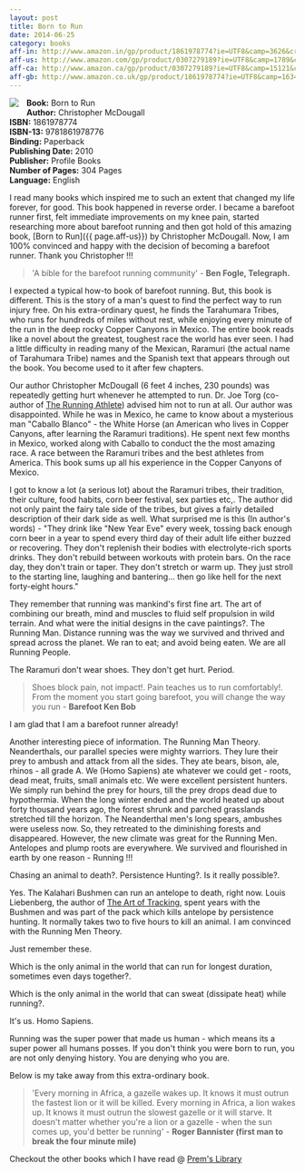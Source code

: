 ```yaml
---
layout: post
title: Born to Run
date: 2014-06-25
category: books
aff-in: http://www.amazon.in/gp/product/1861978774?ie=UTF8&camp=3626&creativeASIN=1861978774&linkCode=xm2&tag=smileprem-in-21
aff-us: http://www.amazon.com/gp/product/0307279189?ie=UTF8&camp=1789&creativeASIN=0307279189&linkCode=xm2&tag=smileprem-us-20
aff-ca: http://www.amazon.ca/gp/product/0307279189?ie=UTF8&camp=15121&creativeASIN=0307279189&linkCode=xm2&tag=smileprem-ca-20
aff-gb: http://www.amazon.co.uk/gp/product/1861978774?ie=UTF8&camp=1634&creativeASIN=1861978774&linkCode=xm2&tag=smileprem-gb-21
---
```

<img style="clear: right; float: left; margin-bottom: 1em; margin-right: 1em;" 
src="{{site.img-url}}/born-to-run-christopher-mcdougall.jpg"/>
**Book:** Born to Run  
**Author:** Christopher McDougall  
**ISBN:** 1861978774  
**ISBN-13:** 9781861978776  
**Binding:** Paperback  
**Publishing Date:** 2010  
**Publisher:** Profile Books  
**Number of Pages:** 304 Pages  
**Language:** English  

I read many books which inspired me to such an extent that changed my life forever, for good. This book happened in reverse order. I became a barefoot runner first, felt immediate improvements on my knee pain, started researching more about barefoot running and then got hold of this amazing book, [Born to Run]({{ page.aff-us}}) by Christopher McDougall. Now, I am 100% convinced and happy with the decision of becoming a barefoot runner. Thank you Christopher !!!  

> 'A bible for the barefoot running community' - **Ben Fogle, Telegraph.**

I expected a typical how-to book of barefoot running. But, this book is different. This is the story of a man's quest to find the perfect way to run injury free. On his extra-ordinary quest, he finds the Tarahumara Tribes, who runs for hundreds of miles without rest, while enjoying every minute of the run in the deep rocky Copper Canyons in Mexico. The entire book reads like a novel about the greatest, toughest race the world has ever seen. I had a little difficulty in reading many of the Mexican, Raramuri (the actual name of Tarahumara Tribe) names and the Spanish text that appears through out the book. You become used to it after few chapters. 

Our author Christopher McDougall (6 feet 4 inches, 230 pounds) was repeatedly getting hurt whenever he attempted to run. Dr. Joe Torg (co-author of [The Running Athlete](http://www.amazon.com/gp/product/0815167121/ref=as_li_tl?ie=UTF8&camp=1789&creative=9325&creativeASIN=0815167121&linkCode=as2&tag=booiverea-20&linkId=74ULKEQJFHZ7V3O3)) advised him not to run at all. Our author was disappointed. While he was in Mexico, he came to know about a mysterious man "Caballo Blanco" - the White Horse (an American who lives in Copper Canyons, after learning the Raramuri traditions). He spent next few months in Mexico, worked along with Caballo to conduct the the most amazing race. A race between the Raramuri tribes and the best athletes from America. This book sums up all his experience in the Copper Canyons of Mexico.

I got to know a lot (a serious lot) about the Raramuri tribes, their tradition, their culture, food habits, corn beer festival, sex parties etc,. The author did not only paint the fairy tale side of the tribes, but gives a fairly detailed description of their dark side as well. What surprised me is this (In author's words) - "They drink like "New Year Eve" every week, tossing back enough corn beer in a year to spend every third day of their adult life either buzzed or recovering. They don't replenish their bodies with electrolyte-rich sports drinks. They don't rebuild between workouts with protein bars. On the race day, they don't train or taper. They don't stretch or warm up. They just stroll to the starting line, laughing and bantering... then go like hell for the next forty-eight hours."

They remember that running was mankind's first fine art. The art of combining our breath, mind and muscles to fluid self propulsion in wild terrain. And what were the initial designs in the cave paintings?. The Running Man. Distance running was the way we survived and thrived and spread across the planet. We ran to eat; and avoid being eaten. We are all Running People.

The Raramuri don't wear shoes. They don't get hurt. Period. 

> Shoes block pain, not impact!. Pain teaches us to run comfortably!. From the moment you start going barefoot, you will change the way you run - **Barefoot Ken Bob**

I am glad that I am a barefoot runner already!

Another interesting piece of information. The Running Man Theory. Neanderthals, our parallel species were mighty warriors. They lure their prey to ambush and attack from all the sides. They ate bears, bison, ale, rhinos - all grade A. We (Homo Sapiens) ate whatever we could get - roots, dead meat, fruits, small animals etc. We were excellent persistent hunters. We simply run behind the prey for hours, till the prey drops dead due to hypothermia. When the long winter ended and the world heated up about forty thousand years ago, the forest shrunk and parched grasslands stretched till the horizon. The Neanderthal men's long spears, ambushes were useless now. So, they retreated to the diminishing forests and disappeared. However, the new climate was great for the Running Men. Antelopes and plump roots are everywhere. We survived and flourished in earth by one reason - Running !!!

Chasing an animal to death?. Persistence Hunting?. Is it really possible?.

Yes. The Kalahari Bushmen can run an antelope to death, right now. Louis Liebenberg, the author of [The Art of Tracking](http://www.amazon.com/gp/product/0864862938/ref=as_li_tl?ie=UTF8&camp=1789&creative=9325&creativeASIN=0864862938&linkCode=as2&tag=booiverea-20&linkId=HSYHPNLOM4E54TXS), spent years with the Bushmen and was part of the pack which kills antelope by persistence hunting. It normally takes two to five hours to kill an animal. I am convinced with the Running Men Theory.

Just remember these.

Which is the only animal in the world that can run for longest duration, sometimes even days together?.

Which is the only animal in the world that can sweat (dissipate heat) while running?.

It's us. Homo Sapiens. 

Running was the super power that made us human - which means its a super power all humans posses. If you don't think you were born to run, you are not only denying history. You are denying who you are.

Below is my take away from this extra-ordinary book.

> 'Every morning in Africa, a gazelle wakes up. It knows it must outrun the fastest lion or it will be killed.  Every morning in Africa, a lion wakes up. It knows it must outrun the slowest gazelle or it will starve. It doesn't matter whether you're a lion or a gazelle - when the sun comes up, you'd better be running' - **Roger Bannister (first man to break the four minute mile)**
  
Checkout the other books which I have read @ [Prem's Library]({{site.url}}/category/books/)  
